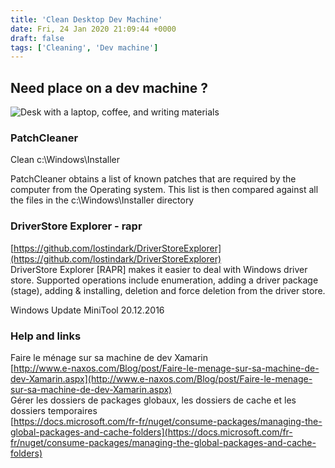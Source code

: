 ```yaml
---
title: 'Clean Desktop Dev Machine'
date: Fri, 24 Jan 2020 21:09:44 +0000
draft: false
tags: ['Cleaning', 'Dev machine']
---
```


## Need place on a dev machine ?

![Desk with a laptop, coffee, and writing materials](https://leavingworkbehind.com/wp-content/uploads/2017/07/laptop-desk-writer.jpg)

### PatchCleaner

Clean c:\\Windows\\Installer

PatchCleaner obtains a list of known patches that are required by the computer from the Operating system. This list is then compared against all the files in the c:\\Windows\\Installer directory

### DriverStore Explorer - rapr

[https://github.com/lostindark/DriverStoreExplorer](https://github.com/lostindark/DriverStoreExplorer)  
DriverStore Explorer \[RAPR\] makes it easier to deal with Windows driver store. Supported operations include enumeration, adding a driver package (stage), adding & installing, deletion and force deletion from the driver store.

Windows Update MiniTool 20.12.2016

### Help and links

Faire le ménage sur sa machine de dev Xamarin  
[http://www.e-naxos.com/Blog/post/Faire-le-menage-sur-sa-machine-de-dev-Xamarin.aspx](http://www.e-naxos.com/Blog/post/Faire-le-menage-sur-sa-machine-de-dev-Xamarin.aspx)  
Gérer les dossiers de packages globaux, les dossiers de cache et les dossiers temporaires  
[https://docs.microsoft.com/fr-fr/nuget/consume-packages/managing-the-global-packages-and-cache-folders](https://docs.microsoft.com/fr-fr/nuget/consume-packages/managing-the-global-packages-and-cache-folders)
